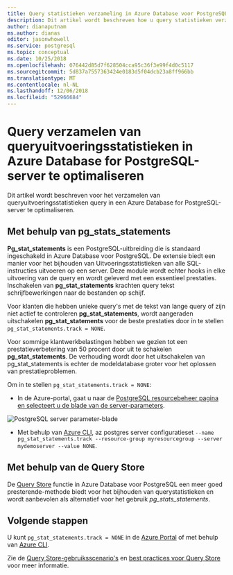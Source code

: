 ```yaml
---
title: Query statistieken verzameling in Azure Database voor PostgreSQL-server query statistieken verzameling optimaliseren
description: Dit artikel wordt beschreven hoe u query statistieken verzameling op een Azure Database for PostgreSQL-server kunt optimaliseren.
author: dianaputnam
ms.author: dianas
editor: jasonwhowell
ms.service: postgresql
ms.topic: conceptual
ms.date: 10/25/2018
ms.openlocfilehash: 076442d85d7f628504cca95c36f3e99f4d0c5117
ms.sourcegitcommit: 5d837a7557363424e0183d5f04dcb23a8ff966bb
ms.translationtype: MT
ms.contentlocale: nl-NL
ms.lasthandoff: 12/06/2018
ms.locfileid: "52966684"
---
```

# <a name="optimize-query-statistics-collection-in-azure-database-for-postgresql-server"></a>Query verzamelen van queryuitvoeringsstatistieken in Azure Database for PostgreSQL-server te optimaliseren 
Dit artikel wordt beschreven voor het verzamelen van queryuitvoeringsstatistieken query in een Azure Database for PostgreSQL-server te optimaliseren.

## <a name="using-pgstatsstatements"></a>Met behulp van pg_stats_statements
**Pg_stat_statements** is een PostgreSQL-uitbreiding die is standaard ingeschakeld in Azure Database voor PostgreSQL. De extensie biedt een manier voor het bijhouden van Uitvoeringsstatistieken van alle SQL-instructies uitvoeren op een server. Deze module wordt echter hooks in elke uitvoering van de query en wordt geleverd met een essentieel prestaties. Inschakelen van **pg_stat_statements** krachten query tekst schrijfbewerkingen naar de bestanden op schijf.

Voor klanten die hebben unieke query's met de tekst van lange query of zijn niet actief te controleren **pg_stat_statements**, wordt aangeraden uitschakelen **pg_stat_statements** voor de beste prestaties door in te stellen `pg_stat_statements.track = NONE`.

Voor sommige klantwerkbelastingen hebben we gezien tot een prestatieverbetering van 50 procent door uit te schakelen **pg_stat_statements**. De verhouding wordt door het uitschakelen van pg_stat_statements is echter de modeldatabase groter voor het oplossen van prestatieproblemen.

Om in te stellen `pg_stat_statements.track = NONE`:

- In de Azure-portal, gaat u naar de [PostgreSQL resourcebeheer pagina en selecteert u de blade van de server-parameters](howto-configure-server-parameters-using-portal.md).

![PostgreSQL server parameter-blade](./media/howto-optimize-query-stats-collection/pg_stats_statements_portal.png)

- Met behulp van [Azure CLI](howto-configure-server-parameters-using-cli.md), az postgres server configuratieset `--name pg_stat_statements.track --resource-group myresourcegroup --server mydemoserver --value NONE`.

## <a name="using-query-store"></a>Met behulp van de Query Store 
De [Query Store](concepts-query-store.md) functie in Azure Database voor PostgreSQL een meer goed presterende-methode biedt voor het bijhouden van querystatistieken en wordt aanbevolen als alternatief voor het gebruik *pg_stats_statements*. 

## <a name="next-steps"></a>Volgende stappen
U kunt `pg_stat_statements.track = NONE` in de [Azure Portal](howto-configure-server-parameters-using-portal.md) of met behulp van [Azure CLI](howto-configure-server-parameters-using-cli.md).

Zie de [Query Store-gebruiksscenario's](concepts-query-store-scenarios.md) en [best practices voor Query Store](concepts-query-store-best-practices.md) voor meer informatie. 
